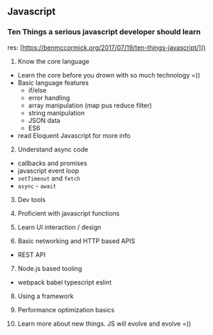 ## Javascript

### Ten Things a serious javascript developer should learn

res: [https://benmccormick.org/2017/07/19/ten-things-javascript/]()

1. Know the core language

- Learn the core before you drown with so much technology =))
- Basic language features
  - if/else
  - error handling
  - array manipulation (map pus reduce filter)
  - string manipulation
  - JSON data
  - ES6
- read Eloquent Javascript for more info

2. Understand async code

- callbacks and promises
- javascript event loop
- `setTimeout` and `fetch`
- `async` - `await`

3. Dev tools

4. Proficient with javascript functions

5. Learn UI interaction / design

6. Basic networking and HTTP based APIS

- REST API

7. Node.js based tooling

- webpack babel typescript eslint

8. Using a framework

9. Performance optimization basics

10. Learn more about new things. JS will evolve and evolve =))
